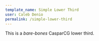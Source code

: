 ```yaml
---
template_name: Simple Lower Third
user: Caleb Denio
permalink: /simple-lower-third
---
```


This is a *bare-bones* CasparCG lower third.
